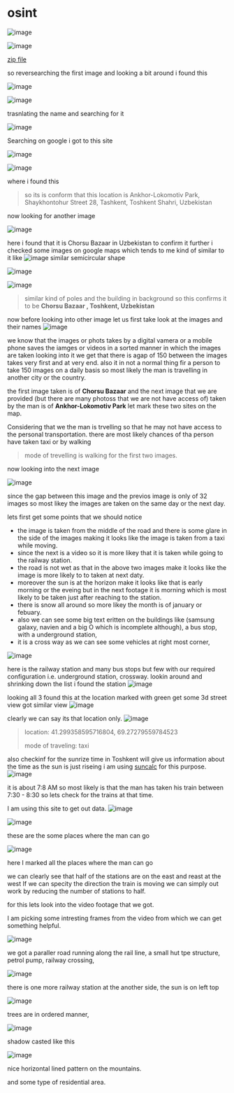 # osint 

![image](https://github.com/nikunjagarwal17/BanditOverTheWire/assets/144536875/cea8c648-3aa5-44ee-96c5-c5599656e0e8)


![image](https://github.com/nikunjagarwal17/BanditOverTheWire/assets/144536875/dc62fc56-37ac-4bf2-b31d-635286d55156)


[zip file](https://gralhix.com/wp-content/uploads/2024/04/osintexercise026.zip)

so reversearching the first image and looking a bit around i found this 

![image](https://github.com/nikunjagarwal17/BanditOverTheWire/assets/144536875/2a2287ec-cc9b-408c-960e-0c5e1defb4ce)

![image](https://github.com/nikunjagarwal17/BanditOverTheWire/assets/144536875/01536b8e-c294-4dff-af9a-ff0fdc0ac7bc)

trasnlating the name and searching for it

![image](https://github.com/nikunjagarwal17/BanditOverTheWire/assets/144536875/f8ac7097-7053-4247-a816-e3615c20f408)

Searching on google i got to this site 

![image](https://github.com/nikunjagarwal17/BanditOverTheWire/assets/144536875/dda3ef74-206a-4da3-bc6c-f819d0afc216)

![image](https://github.com/nikunjagarwal17/BanditOverTheWire/assets/144536875/a725f21f-d664-46f3-b6fb-e8a6c5de4a92)

where i found this 
> so its is conform that this location is Ankhor-Lokomotiv Park, Shaykhontohur Street 28, Tashkent, Toshkent Shahri, Uzbekistan


now looking for another image 

![image](https://github.com/nikunjagarwal17/BanditOverTheWire/assets/144536875/00c966d7-4eda-4d2f-9c98-f04b4cb031df)

here i found that it is  Chorsu Bazaar in Uzbekistan to confirm it further i checked some images on google maps which tends to me kind of similar to it
like 
![image](https://github.com/nikunjagarwal17/BanditOverTheWire/assets/144536875/27a9e5a4-8337-4070-b527-bf09971bd47f)
similar semicircular shape

![image](https://github.com/nikunjagarwal17/BanditOverTheWire/assets/144536875/fe87e2ac-5e97-4693-980b-214bc7d2ddc1)

![image](https://github.com/nikunjagarwal17/BanditOverTheWire/assets/144536875/a23b42cc-eb7f-4966-a672-0884c85fe7c7)


> similar kind of poles and the building in background so this confirms it to be **Chorsu Bazaar , Toshkent, Uzbekistan**

now before looking into other image let us first take look at the images and their names 
![image](https://github.com/nikunjagarwal17/BanditOverTheWire/assets/144536875/72363b84-c7df-4fa3-aee0-1578b06f1d96)

we know that the images or phots takes by a digital vamera or a mobile phone saves the iamges or videos in a sorted manner in which the images are taken looking into it we get that there is agap of 150 between the images takes very first and at very end.
also it in not a normal thing fir a person to take 150 images on a daily basis so most likely the man is travelling in another city or the country.

the first image taken is of **Chorsu Bazaar** and the next image that we are provided (but there are many photoss that we are not have access of) taken by the man is of **Ankhor-Lokomotiv Park** let mark these two sites on the map.

Considering that we the man is trvelling so that he may not have access to the personal transportation. there are most likely chances of tha person have taken taxi or by walking

> mode of trevelling is walking for the first two images.

now looking into the next image 

![image](https://github.com/nikunjagarwal17/BanditOverTheWire/assets/144536875/428ff025-dc7d-4103-9422-05873db5332c)

since the gap between this image and the previos image is only of 32 images so most likey the images are taken on the same day or the next day.

lets first get some points that we should notice 
- the image is taken from the middle of the road and there is some glare in the side of the images making it looks like the image is taken from a taxi while moving.
- since the next is a video so it is more likey that it is taken while going to the railway station.
- the road is not wet as that in the above two images make it looks like the image is more likely to to taken at next daty.
- moreover the sun is at the horizon make it looks like that is early morning or the eveing but in the next footage it is morning which is most likely to be taken just after reaching to the station.
-  there is snow all around so more likey the month is of january or febuary.
-  also we can see some big text eritten on the buildings like (samsung galaxy, navien and a big O which is incomplete although), a bus stop, with a underground station,
-  it is a cross way as we can see some vehicles at right most corner,

![image](https://github.com/nikunjagarwal17/BanditOverTheWire/assets/144536875/be032651-bd88-43f3-9f53-5102427a0ce8)

here is the railway station and many bus stops but few with our required configuration i.e. underground station, crossway. lookin around and shrinking down the list i found the station 
![image](https://github.com/nikunjagarwal17/BanditOverTheWire/assets/144536875/cd804959-5000-40b2-9d9e-62e54b128277)

looking all 3 found this at the location marked with green get some 3d street view got similar view
![image](https://github.com/nikunjagarwal17/BanditOverTheWire/assets/144536875/ee3128b3-91ee-43c3-b8d7-90b3dc9088a9)

clearly we can say its that location only.
![image](https://github.com/nikunjagarwal17/BanditOverTheWire/assets/144536875/3f950b11-e866-4536-869d-7798a470fb8c)

> location: 41.299358595716804, 69.27279559784523
>
> mode of traveling: taxi

also checkinf for the sunrize time in Toshkent will give us information about the time as the sun is just riseing i am using [suncalc](www.suncalc.org) for this purpose.
![image](https://github.com/nikunjagarwal17/BanditOverTheWire/assets/144536875/ec8b28b1-8bbd-465e-886e-e80070498821)

it is about 7:8 AM so most likely is that the man has taken his train between 7:30 - 8:30 so lets check for the trains at that time.

I am using this site to get out data.
![image](https://github.com/nikunjagarwal17/BanditOverTheWire/assets/144536875/8f0f380c-d583-4b56-bcb4-77f3798e0428)

![image](https://github.com/nikunjagarwal17/BanditOverTheWire/assets/144536875/46fdf952-0850-4e26-a50f-b17e600a3cf6)

these are the some places where the man can go 

![image](https://github.com/nikunjagarwal17/BanditOverTheWire/assets/144536875/2738c716-13f2-4bd6-9c12-6995881a14ca)

here I marked all the places where the man can go

we can clearly see that half of the stations are on the east and reast at the west If we can specity the direction the train is moving we can simply out work by reducing the number of stations to half.

for this lets look into the video footage that we got.

I am picking some intresting frames from the video from which we can get something helpful.


![image](https://github.com/nikunjagarwal17/BanditOverTheWire/assets/144536875/90f96b48-ee37-49af-8978-0f215951f70d)

we got a paraller road running along the rail line, a small hut tpe structure, petrol pump, railway crossing,

![image](https://github.com/nikunjagarwal17/BanditOverTheWire/assets/144536875/e86210eb-df1e-48dd-a3e5-ab914277e92f)

there is one more railway station at the another side, the sun is on left top 

![image](https://github.com/nikunjagarwal17/BanditOverTheWire/assets/144536875/4adf03ea-00ee-4d5d-bc90-9b9fdbc2bea5)

trees are in ordered manner,

![image](https://github.com/nikunjagarwal17/BanditOverTheWire/assets/144536875/dfdf94a8-ec98-4663-8520-573dd03dc483)

shadow casted like this 

![image](https://github.com/nikunjagarwal17/BanditOverTheWire/assets/144536875/5af95ea9-2c69-4ac5-b665-7af3d83c6043)

nice horizontal lined pattern on the mountains.

and some type of residential area.
